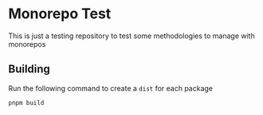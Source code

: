 # Monorepo Test

This is just a testing repository to test some methodologies to manage with monorepos

## Building

Run the following command to create a `dist` for each package

```bash
pnpm build
```
